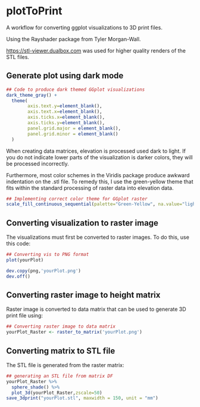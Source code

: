 # plotToPrint
A workflow for converting ggplot visualizations to 3D print files.

Using the Rayshader package from Tyler Morgan-Wall. 

https://stl-viewer.dualbox.com was used for higher quality renders of the STL files. 

## Generate plot using dark mode

```r
## Code to produce dark themed GGplot visualizations
dark_theme_gray() +
  theme(
        axis.text.y=element_blank(),
        axis.text.x=element_blank(),
        axis.ticks.x=element_blank(),
        axis.ticks.y=element_blank(),
        panel.grid.major = element_blank(), 
        panel.grid.minor = element_blank()
  )
```

When creating data matrices, elevation is processed used dark to light. If you do not indicate lower parts of the visualization is darker colors, they will be processed incorrectly.

Furthermore, most color schemes in the Viridis package produce awkward indentation on the .stl file. To remedy this, I use the green-yellow theme that fits within the standard processing of raster data into elevation data.

```r
## Implementing correct color theme for GGplot raster
scale_fill_continuous_sequential(palette="Green-Yellow", na.value="lightgrey")
```

## Converting visualization to raster image

The visualizations must first be converted to raster images. To do this, use this code:

```r
## Converting vis to PNG format
plot(yourPlot)

dev.copy(png,'yourPlot.png')
dev.off()
```

## Converting raster image to height matrix

Raster image is converted to data matrix that can be used to generate 3D print file using:

```r
## Converting raster image to data matrix
yourPlot_Raster <- raster_to_matrix('yourPlot.png')
```

## Converting matrix to STL file

The STL file is generated from the raster matrix:

```r
## generating an STL file from matrix DF
yourPlot_Raster %>%
  sphere_shade() %>%
  plot_3d(yourPlot_Raster,zscale=50)
save_3dprint("yourPlot.stl", maxwidth = 150, unit = "mm")
```